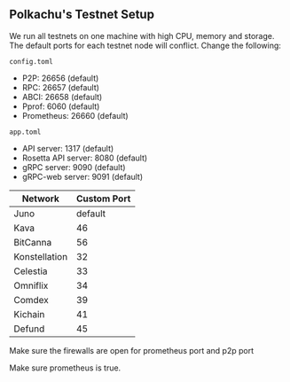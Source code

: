 ## Polkachu's Testnet Setup

We run all testnets on one machine with high CPU, memory and storage. The default ports for each testnet node will conflict. Change the following:

`config.toml`

- P2P: 26656 (default)
- RPC: 26657 (default)
- ABCI: 26658 (default)
- Pprof: 6060 (default)
- Prometheus: 26660 (default)

`app.toml`

- API server: 1317 (default)
- Rosetta API server: 8080 (default)
- gRPC server: 9090 (default)
- gRPC-web server: 9091 (default)

| Network       | Custom Port |
| ------------- | ----------- |
| Juno          | default     |
| Kava          | 46          |
| BitCanna      | 56          |
| Konstellation | 32          |
| Celestia      | 33          |
| Omniflix      | 34          |
| Comdex        | 39          |
| Kichain       | 41          |
| Defund        | 45          |

Make sure the firewalls are open for prometheus port and p2p port

Make sure prometheus is true.

